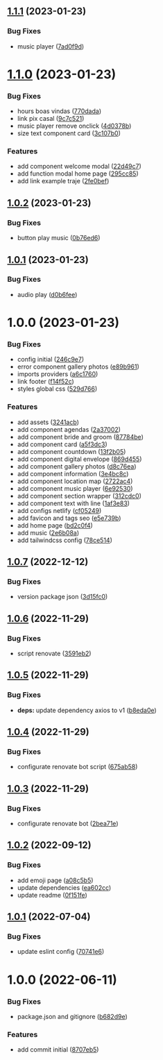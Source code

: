 ## [1.1.1](https://github.com/alxUI/beatrizealexander/compare/v1.1.0...v1.1.1) (2023-01-23)


### Bug Fixes

* music player ([7ad0f9d](https://github.com/alxUI/beatrizealexander/commit/7ad0f9d19cdb4d2af405d8b7135a70acc389de1b))

# [1.1.0](https://github.com/alxUI/beatrizealexander/compare/v1.0.2...v1.1.0) (2023-01-23)


### Bug Fixes

* hours boas vindas ([770dada](https://github.com/alxUI/beatrizealexander/commit/770dadae6e28b0bd6147930e2dc07cd2664eeccc))
* link pix casal ([9c7c521](https://github.com/alxUI/beatrizealexander/commit/9c7c5217fb31f4dc56797afed2aa67c1586af515))
* music player remove onclick ([4d0378b](https://github.com/alxUI/beatrizealexander/commit/4d0378b6e378127015ca8727eb5796f14023fae9))
* size text component card ([3c107b0](https://github.com/alxUI/beatrizealexander/commit/3c107b0c1e50705a859b48948a1b80157be379da))


### Features

* add component welcome modal ([22d49c7](https://github.com/alxUI/beatrizealexander/commit/22d49c7bbad665e31738eb366db4a8afa3770938))
* add function modal home page ([295cc85](https://github.com/alxUI/beatrizealexander/commit/295cc851b291d0b4569a498ad5a279002a78c60a))
* add link example traje ([2fe0bef](https://github.com/alxUI/beatrizealexander/commit/2fe0befa624e9925e275869b92026cf88d2c4d94))

## [1.0.2](https://github.com/alxUI/beatrizealexander/compare/v1.0.1...v1.0.2) (2023-01-23)


### Bug Fixes

* button play music ([0b76ed6](https://github.com/alxUI/beatrizealexander/commit/0b76ed637123da6f735c14171611c6e0fab45e01))

## [1.0.1](https://github.com/alxUI/beatrizealexander/compare/v1.0.0...v1.0.1) (2023-01-23)


### Bug Fixes

* audio play ([d0b6fee](https://github.com/alxUI/beatrizealexander/commit/d0b6fee46bd9ce8eb9d3e866d7505365c1deaf04))

# 1.0.0 (2023-01-23)


### Bug Fixes

* config initial ([246c9e7](https://github.com/alxUI/beatrizealexander/commit/246c9e70e38a6d3052e22e29eba02d88509b1732))
* error component gallery photos ([e89b961](https://github.com/alxUI/beatrizealexander/commit/e89b96196a9916e30725347e48e29f33806d7fa1))
* imports providers ([a6c1760](https://github.com/alxUI/beatrizealexander/commit/a6c17607e2e8a7bd9ee8233738499b6acc3c0a5d))
* link footer ([f14f52c](https://github.com/alxUI/beatrizealexander/commit/f14f52cad12b3b59e4cdb5d89d7af12b893f7e67))
* styles global css ([529d766](https://github.com/alxUI/beatrizealexander/commit/529d766648cf78a2a21d751417929dbd6fcdf083))


### Features

* add assets ([3241acb](https://github.com/alxUI/beatrizealexander/commit/3241acbb3971e2bc1c6077eea361649259735bd4))
* add component agendas ([2a37002](https://github.com/alxUI/beatrizealexander/commit/2a37002595e6711a813ca9a70528d74420d90ad8))
* add component bride and groom ([87784be](https://github.com/alxUI/beatrizealexander/commit/87784bef487af8e0b4ecf843a55669b28d08d1d5))
* add component card ([a5f3dc3](https://github.com/alxUI/beatrizealexander/commit/a5f3dc320be33db6d9ab14aaf5ae0076de73fe19))
* add component countdown ([13f2b05](https://github.com/alxUI/beatrizealexander/commit/13f2b0591d52e0846ba396b99acf9bec818b7b91))
* add component digital envelope ([869d455](https://github.com/alxUI/beatrizealexander/commit/869d455a5de4d6b54a63c0fd17c40d4ba19ce2ba))
* add component gallery photos ([d8c76ea](https://github.com/alxUI/beatrizealexander/commit/d8c76eaa75166fd4132ab7422a9e3f895ddf5f2f))
* add component information ([3e4bc8c](https://github.com/alxUI/beatrizealexander/commit/3e4bc8cd3d904fca564b0ae325d5445a5daac846))
* add component location map ([2722ac4](https://github.com/alxUI/beatrizealexander/commit/2722ac48ab614285dc0f67bd432d7e255a0b666a))
* add component music player ([6e92530](https://github.com/alxUI/beatrizealexander/commit/6e925303293fd6f8e1dc8739512a36126b44b56e))
* add component section wrapper ([312cdc0](https://github.com/alxUI/beatrizealexander/commit/312cdc0796ceb05dd336e60da5e0e97d1e58d6c5))
* add component text with line ([1af3e83](https://github.com/alxUI/beatrizealexander/commit/1af3e83b56a0632d62fe11a9cf9fb4e4b3fafdc8))
* add configs netlify ([cf05249](https://github.com/alxUI/beatrizealexander/commit/cf05249af788c559d2f1351e6eaa2404b5bc1395))
* add favicon and tags seo ([e5e739b](https://github.com/alxUI/beatrizealexander/commit/e5e739b3da5669f042ceb3241ac8e1e0edf2de6d))
* add home page ([bd2c0f4](https://github.com/alxUI/beatrizealexander/commit/bd2c0f41e42356c88f6d42300f7fee69c6808fa9))
* add music ([2e6b08a](https://github.com/alxUI/beatrizealexander/commit/2e6b08a524ab080526b8d275995cb3e4b17e4c5f))
* add tailwindcss config ([78ce514](https://github.com/alxUI/beatrizealexander/commit/78ce51489378c90092fc8ce8e5ee7be7379e820a))

## [1.0.7](https://github.com/alxUI/boilerplate-vite/compare/v1.0.6...v1.0.7) (2022-12-12)


### Bug Fixes

* version package json ([3d15fc0](https://github.com/alxUI/boilerplate-vite/commit/3d15fc0115f51a64ecb7a1059a7bbf5e35e65ad9))

## [1.0.6](https://github.com/alxUI/boilerplate-vite/compare/v1.0.5...v1.0.6) (2022-11-29)


### Bug Fixes

* script renovate ([3591eb2](https://github.com/alxUI/boilerplate-vite/commit/3591eb267674a3f1570eae774cdb04f486b863ae))

## [1.0.5](https://github.com/alxUI/boilerplate-vite/compare/v1.0.4...v1.0.5) (2022-11-29)


### Bug Fixes

* **deps:** update dependency axios to v1 ([b8eda0e](https://github.com/alxUI/boilerplate-vite/commit/b8eda0e32b71ce140b76b02d3356762fbe26487e))

## [1.0.4](https://github.com/alxUI/boilerplate-vite/compare/v1.0.3...v1.0.4) (2022-11-29)


### Bug Fixes

* configurate renovate bot script ([675ab58](https://github.com/alxUI/boilerplate-vite/commit/675ab58439920ce1724c93cbe026af22abc0a521))

## [1.0.3](https://github.com/alxUI/boilerplate-vite/compare/v1.0.2...v1.0.3) (2022-11-29)


### Bug Fixes

* configurate renovate bot ([2bea71e](https://github.com/alxUI/boilerplate-vite/commit/2bea71e11ba337ba7236d7a40c84925af7f163f3))

## [1.0.2](https://github.com/alxUI/boilerplate-vite/compare/v1.0.1...v1.0.2) (2022-09-12)


### Bug Fixes

* add emoji page ([a08c5b5](https://github.com/alxUI/boilerplate-vite/commit/a08c5b50ff8df980a854e6a30fff3e10b1b239e7))
* update dependencies ([ea602cc](https://github.com/alxUI/boilerplate-vite/commit/ea602cca8ed5c19a313fb09d98864a4cebf6388a))
* update readme ([0f151fe](https://github.com/alxUI/boilerplate-vite/commit/0f151fe5f6e085b3061bba03f29e364c73efceed))

## [1.0.1](https://github.com/alxUI/boilerplate-vite/compare/v1.0.0...v1.0.1) (2022-07-04)


### Bug Fixes

* update eslint config ([70741e6](https://github.com/alxUI/boilerplate-vite/commit/70741e674ac6c9d5f64a588a8fe8d5ebbd3b4eb6))

# 1.0.0 (2022-06-11)


### Bug Fixes

* package.json and gitignore ([b682d9e](https://github.com/alxUI/boilerplate-vite/commit/b682d9ee4d5521390a2050ae803628c984ca196a))


### Features

* add commit initial ([8707eb5](https://github.com/alxUI/boilerplate-vite/commit/8707eb5539fdc09b52db5a285350e4444c14c830))
